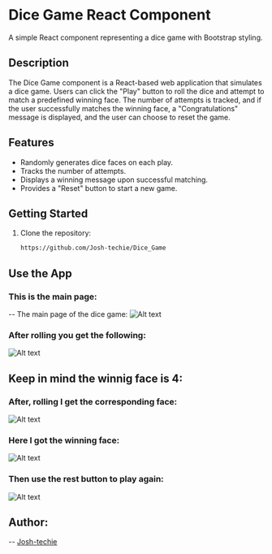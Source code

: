 # Dice Game React Component

A simple React component representing a dice game with Bootstrap styling.

## Description

The Dice Game component is a React-based web application that simulates a dice game. Users can click the "Play" button to roll the dice and attempt to match a predefined winning face. The number of attempts is tracked, and if the user successfully matches the winning face, a "Congratulations" message is displayed, and the user can choose to reset the game.

## Features

- Randomly generates dice faces on each play.
- Tracks the number of attempts.
- Displays a winning message upon successful matching.
- Provides a "Reset" button to start a new game.

## Getting Started

1. Clone the repository:

   ```bash
   https://github.com/Josh-techie/Dice_Game
    ```

## Use the  App

### This is the main page:
 -- The main page of the dice game:
    ![Alt text](image-5.png)

### After rolling you get the following:
   ![Alt text](image-1.png)

## Keep in mind the winnig face is 4:

### After, rolling I get the corresponding face: 
   ![Alt text](image-2.png)

### Here I got the winning face:
   ![Alt text](image-3.png)

### Then use the rest button to play again:
   ![Alt text](image-4.png)

## Author:
-- [Josh-techie](https://github.com/Josh-techie)
